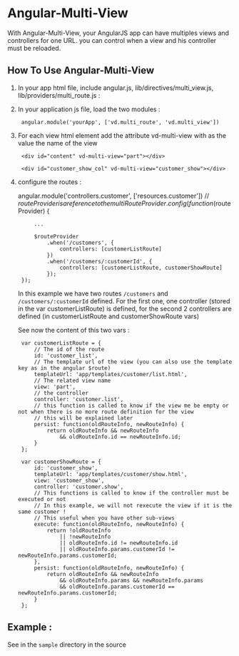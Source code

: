 Angular-Multi-View
==================

With Angular-Multi-View, your AngularJS app can have multiples views and controllers for one URL. you can control when a view and his controller must be reloaded.

How To Use Angular-Multi-View
-----------------------------

1. In your app html file, include angular.js, lib/directives/multi_view.js, lib/providers/multi_route.js :

	<script type="text/javascript" src="app/js/lib/angular.js"></script>
	<script type="text/javascript" src="app/js/lib/angular-resource.js"></script>
	<script type="text/javascript" src="../lib/directives/multi_view.js"></script>
	<script type="text/javascript" src="../lib/providers/multi_route.js"></script>
	
2. In your application js file, load the two modules :

		angular.module('yourApp', ['vd.multi_route', 'vd.multi_view'])
	
3. For each view html element add the attribute vd-multi-view with as the value the name of the view

		<div id="content" vd-multi-view="part"></div>
	
		<div id="customer_show_col" vd-multi-view="customer_show"></div>
	
4. configure the routes :

	angular.module('controllers.customer', ['resources.customer'])
		// $routeProvider is a reference to the multiRouteProvider
		.config(function($routeProvider) {
			
			...
			
			$routeProvider
				.when('/customers', {
					controllers: [customerListRoute]
				})
				.when('/customers/:customerId', {
					controllers: [customerListRoute, customerShowRoute]
				});
		});
	
	In this example we have two routes `/customers` and `/customers/:customerId` defined.
	For the first one, one controller (stored in the var customerListRoute) is defined, for the second 2 controllers are defined (in customerListRoute and customerShowRoute vars)

	See now the content of this two vars :
		
		var customerListRoute = {
			// The id of the route
			id: 'customer_list',
			// The template url of the view (you can also use the template key as in the angular $route)
			templateUrl: 'app/templates/customer/list.html',
			// The related view name
			view: 'part',
			// the controller
			controller: 'customer.list',
			// this function is called to know if the view me be empty or not when there is no more route definition for the view
			// this will be explained later
			persist: function(oldRouteInfo, newRouteInfo) {
				return oldRouteInfo && newRouteInfo
					&& oldRouteInfo.id == newRouteInfo.id;
			}
		};
		
		var customerShowRoute = {
			id: 'customer_show',
			templateUrl: 'app/templates/customer/show.html',
			view: 'customer_show',
			controller: 'customer.show',
			// This functions is called to know if the controller must be executed or not
			// In this example, we will not rexecute the view if it is the same customer !
			// This useful when you have other sub-views
			execute: function(oldRouteInfo, newRouteInfo) {
				return !oldRouteInfo 
					|| !newRouteInfo
					|| oldRouteInfo.id != newRouteInfo.id
					|| oldRouteInfo.params.customerId != newRouteInfo.params.customerId;
			},
			persist: function(oldRouteInfo, newRouteInfo) {
				return oldRouteInfo && newRouteInfo 
					&& oldRouteInfo.params && newRouteInfo.params 
					&& oldRouteInfo.params.customerId == newRouteInfo.params.customerId;
			}
		};	

Example :
---------
	
See in the `sample` directory in the source